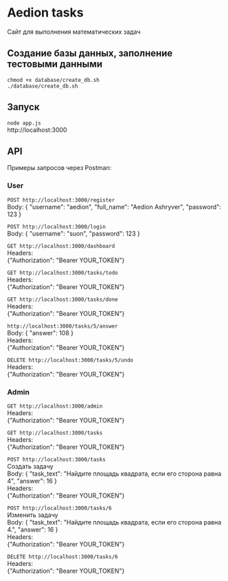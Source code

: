 # Aedion tasks

Сайт для выполнения математических задач

## Создание базы данных, заполнение тестовыми данными

`chmod +x database/create_db.sh` \
`./database/create_db.sh`

## Запуск

`node app.js` \
http://localhost:3000

## API

Примеры запросов через Postman:

### User

`POST http://localhost:3000/register` \
Body:
{
    "username": "aedion",
    "full_name": "Aedion Ashryver",
    "password": 123
}

`POST http://localhost:3000/login` \
Body:
{
    "username": "suon",
    "password": 123
}

`GET http://localhost:3000/dashboard` \
Headers: \
{"Authorization": "Bearer YOUR_TOKEN"}

`GET http://localhost:3000/tasks/todo` \
Headers: \
{"Authorization": "Bearer YOUR_TOKEN"}

`GET http://localhost:3000/tasks/done` \
Headers: \
{"Authorization": "Bearer YOUR_TOKEN"}

`http://localhost:3000/tasks/5/answer` \
Body:
{
    "answer": 108
} \
Headers: \
{"Authorization": "Bearer YOUR_TOKEN"}

`DELETE http://localhost:3000/tasks/5/undo` \
Headers: \
{"Authorization": "Bearer YOUR_TOKEN"}


### Admin

`GET http://localhost:3000/admin` \
Headers: \
{"Authorization": "Bearer YOUR_TOKEN"}

`GET http://localhost:3000/tasks` \
Headers: \
{"Authorization": "Bearer YOUR_TOKEN"}

`POST http://localhost:3000/tasks` \
Создать задачу \
Body:
{
    "task_text": "Найдите площадь квадрата, если его сторона равна 4",
    "answer": 16
} \
Headers: \
{"Authorization": "Bearer YOUR_TOKEN"}

`POST http://localhost:3000/tasks/6` \
Изменить задачу \
Body:
{
    "task_text": "Найдите площадь квадрата, если его сторона равна 4.",
    "answer": 16
} \
Headers: \
{"Authorization": "Bearer YOUR_TOKEN"}

`DELETE http://localhost:3000/tasks/6` \
Headers: \
{"Authorization": "Bearer YOUR_TOKEN"}
